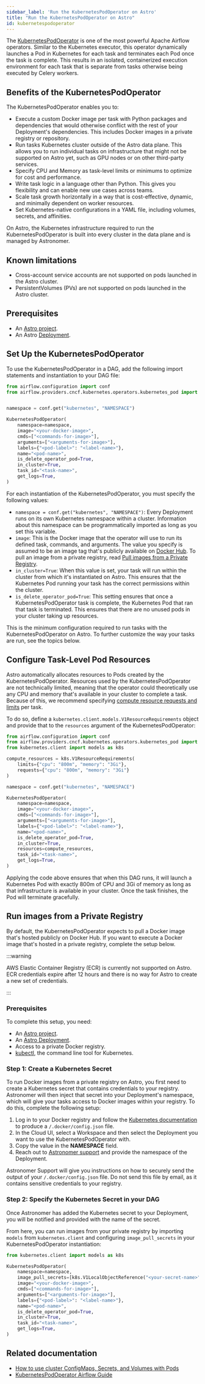 ```yaml
---
sidebar_label: 'Run the KubernetesPodOperator on Astro'
title: "Run the KubernetesPodOperator on Astro"
id: kubernetespodoperator
---
```


The [KubernetesPodOperator](https://airflow.apache.org/docs/apache-airflow-providers-cncf-kubernetes/stable/operators.html) is one of the most powerful Apache Airflow operators. Similar to the Kubernetes executor, this operator dynamically launches a Pod in Kubernetes for each task and terminates each Pod once the task is complete. This results in an isolated, containerized execution environment for each task that is separate from tasks otherwise being executed by Celery workers.

## Benefits of the KubernetesPodOperator

The KubernetesPodOperator enables you to:

- Execute a custom Docker image per task with Python packages and dependencies that would otherwise conflict with the rest of your Deployment's dependencies. This includes Docker images in a private registry or repository.
- Run tasks Kubernetes cluster outside of the Astro data plane. This allows you to run individual tasks on infrastructure that might not be supported on Astro yet, such as GPU nodes or on other third-party services.
- Specify CPU and Memory as task-level limits or minimums to optimize for cost and performance.
- Write task logic in a language other than Python. This gives you flexibility and can enable new use cases across teams.
- Scale task growth horizontally in a way that is cost-effective, dynamic, and minimally dependent on worker resources.
- Set Kubernetes-native configurations in a YAML file, including volumes, secrets, and affinities.

On Astro, the Kubernetes infrastructure required to run the KubernetesPodOperator is built into every cluster in the data plane and is managed by Astronomer.

## Known limitations

- Cross-account service accounts are not supported on pods launched in the Astro cluster.
- PersistentVolumes (PVs) are not supported on pods launched in the Astro cluster.

## Prerequisites

- An [Astro project](create-project.md).
- An Astro [Deployment](create-deployment.md).

## Set Up the KubernetesPodOperator

To use the KubernetesPodOperator in a DAG, add the following import statements and instantiation to your DAG file:

```python
from airflow.configuration import conf
from airflow.providers.cncf.kubernetes.operators.kubernetes_pod import KubernetesPodOperator


namespace = conf.get("kubernetes", "NAMESPACE")

KubernetesPodOperator(
    namespace=namespace,
    image="<your-docker-image>",
    cmds=["<commands-for-image>"],
    arguments=["<arguments-for-image>"],
    labels={"<pod-label>": "<label-name>"},
    name="<pod-name>",
    is_delete_operator_pod=True,
    in_cluster=True,
    task_id="<task-name>",
    get_logs=True,
)
```

For each instantiation of the KubernetesPodOperator, you must specify the following values:

- `namespace = conf.get("kubernetes", "NAMESPACE")`: Every Deployment runs on its own Kubernetes namespace within a cluster. Information about this namespace can be programmatically imported as long as you set this variable.
- `image`: This is the Docker image that the operator will use to run its defined task, commands, and arguments. The value you specify is assumed to be an image tag that's publicly available on [Docker Hub](https://hub.docker.com/). To pull an image from a private registry, read [Pull images from a Private Registry](kubernetespodoperator.md#run-images-from-a-private-registry).
- `in_cluster=True`: When this value is set, your task will run within the cluster from which it's instantiated on Astro. This ensures that the Kubernetes Pod running your task has the correct permissions within the cluster.
- `is_delete_operator_pod=True`: This setting ensures that once a KubernetesPodOperator task is complete, the Kubernetes Pod that ran that task is terminated. This ensures that there are no unused pods in your cluster taking up resources.

This is the minimum configuration required to run tasks with the KubernetesPodOperator on Astro. To further customize the way your tasks are run, see the topics below.

## Configure Task-Level Pod Resources

Astro automatically allocates resources to Pods created by the KubernetesPodOperator. Resources used by the KubernetesPodOperator are not technically limited, meaning that the operator could theoretically use any CPU and memory that's available in your cluster to complete a task. Because of this, we recommend specifying [compute resource requests and limits](https://kubernetes.io/docs/concepts/configuration/manage-resources-containers/) per task.

To do so, define a `kubernetes.client.models.V1ResourceRequirements` object and provide that to the `resources` argument of the KubernetesPodOperator:

```python {20}
from airflow.configuration import conf
from airflow.providers.cncf.kubernetes.operators.kubernetes_pod import KubernetesPodOperator
from kubernetes.client import models as k8s

compute_resources = k8s.V1ResourceRequirements(
    limits={"cpu": "800m", "memory": "3Gi"},
    requests={"cpu": "800m", "memory": "3Gi"}
)

namespace = conf.get("kubernetes", "NAMESPACE")

KubernetesPodOperator(
    namespace=namespace,
    image="<your-docker-image>",
    cmds=["<commands-for-image>"],
    arguments=["<arguments-for-image>"],
    labels={"<pod-label>": "<label-name>"},
    name="<pod-name>",
    is_delete_operator_pod=True,
    in_cluster=True,
    resources=compute_resources,
    task_id="<task-name>",
    get_logs=True,
)
```

Applying the code above ensures that when this DAG runs, it will launch a Kubernetes Pod with exactly 800m of CPU and 3Gi of memory as long as that infrastructure is available in your cluster. Once the task finishes, the Pod will terminate gracefully.

## Run images from a Private Registry

By default, the KubernetesPodOperator expects to pull a Docker image that's hosted publicly on Docker Hub. If you want to execute a Docker image that's hosted in a private registry, complete the setup below.

:::warning

AWS Elastic Container Registry (ECR) is currently not supported on Astro. ECR credentials expire after 12 hours and there is no way for Astro to create a new set of credentials.

:::

### Prerequisites

To complete this setup, you need:

- An [Astro project](create-project.md).
- An [Astro Deployment](configure-deployment-resources.md).
- Access to a private Docker registry.
- [kubectl](https://kubernetes.io/docs/reference/kubectl/), the command line tool for Kubernetes.

### Step 1: Create a Kubernetes Secret

To run Docker images from a private registry on Astro, you first need to create a Kubernetes secret that contains credentials to your registry. Astronomer will then inject that secret into your Deployment's namespace, which will give your tasks access to Docker images within your registry. To do this, complete the following setup:

1. Log in to your Docker registry and follow the [Kubernetes documentation](https://kubernetes.io/docs/tasks/configure-pod-container/pull-image-private-registry/#log-in-to-docker-hub) to produce a `/.docker/config.json` file.
2. In the Cloud UI, select a Workspace and then select the Deployment you want to use the KubernetesPodOperator with.
3. Copy the value in the **NAMESPACE** field.
4. Reach out to [Astronomer support](https://support.astronomer.io) and provide the namespace of the Deployment.

Astronomer Support will give you instructions on how to securely send the output of your `/.docker/config.json` file. Do not send this file by email, as it contains sensitive credentials to your registry.

### Step 2: Specify the Kubernetes Secret in your DAG

Once Astronomer has added the Kubernetes secret to your Deployment, you will be notified and provided with the name of the secret.

From here, you can run images from your private registry by importing `models` from `kubernetes.client` and configuring `image_pull_secrets` in your KubernetesPodOperator instantiation:

```python {1,5}
from kubernetes.client import models as k8s

KubernetesPodOperator(
    namespace=namespace,
    image_pull_secrets=[k8s.V1LocalObjectReference("<your-secret-name>")],
    image="<your-docker-image>",
    cmds=["<commands-for-image>"],
    arguments=["<arguments-for-image>"],
    labels={"<pod-label>": "<label-name>"},
    name="<pod-name>",
    is_delete_operator_pod=True,
    in_cluster=True,
    task_id="<task-name>",
    get_logs=True,
)
```
## Related documentation

- [How to use cluster ConfigMaps, Secrets, and Volumes with Pods](https://airflow.apache.org/docs/apache-airflow-providers-cncf-kubernetes/stable/operators.html#how-to-use-cluster-configmaps-secrets-and-volumes-with-pod)
- [KubernetesPodOperator Airflow Guide](https://www.astronomer.io/guides/kubepod-operator/)
